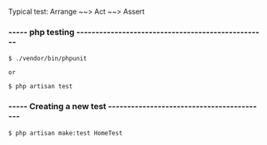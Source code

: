 
Typical test:    Arrange ~~> Act ~~> Assert

### ----- php testing --------------------------------------------------

    $ ./vendor/bin/phpunit

    or 

    $ php artisan test


### ----- Creating a new test ------------------------------------------

    $ php artisan make:test HomeTest


<!-- Available Assertions: -->
<!-- https://laravel.com/docs/9.x/http-tests#available-assertions -->

<!-- Database Testing -->
<!-- https://laravel.com/docs/9.x/database-testing#available-assertions -->